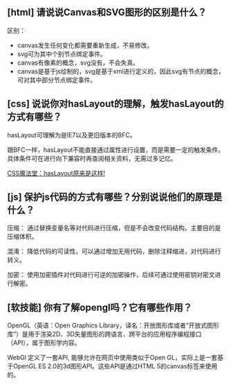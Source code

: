 ## [html] 请说说Canvas和SVG图形的区别是什么？

区别：
* canvas发生任何变化都需要重新生成，不易修改。
* svg可为其中个别节点绑定事件。
* canvas有像素的概念，svg没有，不会失真。
* canvas是基于js绘制的，svg是基于xml进行定义的，因此svg有节点的概念，可对其中部分节点绑定事件。

## [css] 说说你对hasLayout的理解，触发hasLayout的方式有哪些？

hasLayout可理解为是IE7以及更旧版本的BFC。

跟BFC一样，hasLayout不能直接通过属性进行设置，而是需要一定的触发条件。具体条件可在进行向下兼容时再查阅相关资料，无需过多记忆。

[CSS魔法堂：hasLayout原来是这样!](https://www.cnblogs.com/fsjohnhuang/p/5291166.html)

## [js] 保护js代码的方式有哪些？分别说说他们的原理是什么？

压缩：
通过替换变量名等对代码进行压缩，但是不会改变代码结构。主要目的是压缩体积。

混淆：
降低代码的可读性，可以通过增加无用代码，删除注释缩进，对代码进行转义。

加密：
使用加密插件对代码进行可逆的加密操作，后续可通过使用密钥对密文进行解密。

## [软技能] 你有了解opengl吗？它有哪些作用？

OpenGL（英语：Open Graphics Library，译名：开放图形库或者“开放式图形库”）是用于渲染2D、3D矢量图形的跨语言、跨平台的应用程序编程接口（API），属于图形学内容。

WebGl 定义了一套API, 能够允许在网页中使用类似于Open GL，实际上是一套基于OpenGL ES 2.0的3d图形API。这些API是通过HTML 5的canvas标签来使用的。

